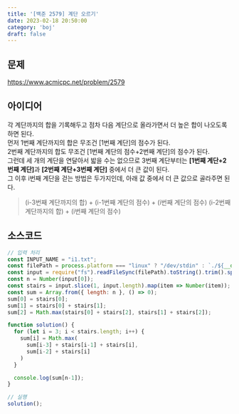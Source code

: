 ```yaml
---
title: '[백준 2579] 계단 오르기'
date: 2023-02-18 20:50:00
category: 'boj'
draft: false
---
```


## 문제
https://www.acmicpc.net/problem/2579

## 아이디어
각 계단까지의 합을 기록해두고 점차 다음 계단으로 올라가면서 더 높은 합이 나오도록 하면 된다.  
먼저 1번째 계단까지의 합은 무조건 [1번째 계단]의 점수가 된다.  
2번째 계단까지의 합도 무조건 [1번째 계단의 점수+2번째 계단]의 점수가 된다.  
그런데 세 개의 계단을 연달아서 밟을 수는 없으므로 3번째 계단부터는 <b>[1번째 계단+2번째 계단]</b>과 <b>[2번째 계단+3번째 계단]</b> 중에서 더 큰 값이 된다.  
그 이후 i번째 계단을 걷는 방법은 두가지인데, 아래 값 중에서 더 큰 값으로 골라주면 된다.
> (i-3번째 계단까지의 합) + (i-1번째 계단의 점수) + (i번째 계단의 점수)
> (i-2번째 계단까지의 합) + (i번째 계단의 점수)

## 소스코드
```js
// 입력 처리
const INPUT_NAME = "i1.txt";
const filePath = process.platform === "linux" ? "/dev/stdin" : `./${__dirname.split('\\').pop()}/${INPUT_NAME}`;
const input = require("fs").readFileSync(filePath).toString().trim().split("\n").map(item => item.trim());
const n = Number(input[0]);
const stairs = input.slice(1, input.length).map(item => Number(item));
const sum = Array.from({ length: n }, () => 0);
sum[0] = stairs[0];
sum[1] = stairs[0] + stairs[1];
sum[2] = Math.max(stairs[0] + stairs[2], stairs[1] + stairs[2]);

function solution() {
  for (let i = 3; i < stairs.length; i++) {
    sum[i] = Math.max(
      sum[i-3] + stairs[i-1] + stairs[i],
      sum[i-2] + stairs[i]
    )
  }

  console.log(sum[n-1]);
}

// 실행
solution();
```